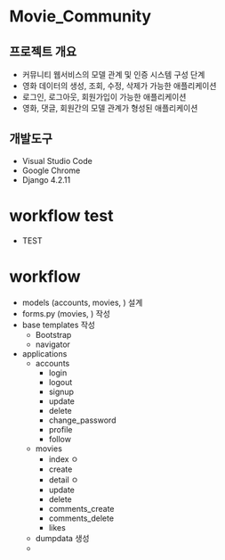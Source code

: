 # Movie_Community

## 프로젝트 개요
- 커뮤니티 웹서비스의 모델 관계 및 인증 시스템 구성 단계
- 영화 데이터의 생성, 조회, 수정, 삭제가 가능한 애플리케이션
- 로그인, 로그아웃, 회원가입이 가능한 애플리케이션
- 영화, 댓글, 회원간의 모델 관계가 형성된 애플리케이션

## 개발도구
- Visual Studio Code
- Google Chrome
- Django 4.2.11


# workflow test
- TEST


# workflow
- models (accounts, movies, ) 설계
- forms.py (movies, ) 작성
- base templates 작성
  - Bootstrap
  - navigator
- applications
  - accounts
    - login
    - logout
    - signup
    - update
    - delete
    - change_password
    - profile
    - follow
  - movies
    - index ㅇ
    - create 
    - detail ㅇ
    - update
    - delete
    - comments_create
    - comments_delete
    - likes
  - dumpdata 생성
  - 